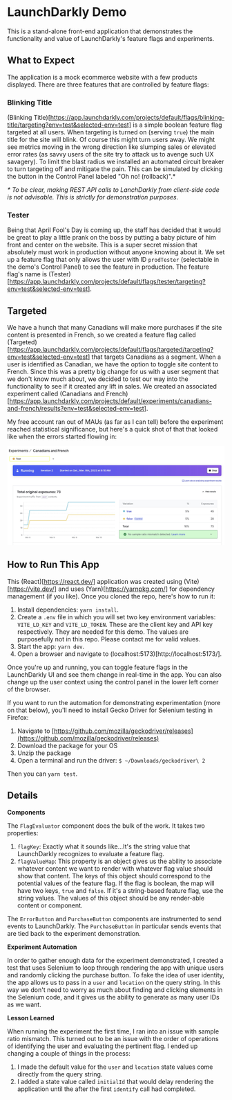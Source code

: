 # LaunchDarkly Demo

This is a stand-alone front-end application that demonstrates the functionality and value of LaunchDarkly's feature flags and experiments.

## What to Expect

The application is a mock ecommerce website with a few products displayed. There are three features that are controlled by feature flags:

### Blinking Title

(Blinking Title)[https://app.launchdarkly.com/projects/default/flags/blinking-title/targeting?env=test&selected-env=test] is a simple boolean feature flag targeted at all users. When targeting is turned on (serving `true`) the main title for the site will blink. Of course this might turn users away. We might see metrics moving in the wrong direction like slumping sales or elevated error rates (as savvy users of the site try to attack us to avenge such UX savagery). To limit the blast radius we installed an automated circuit breaker to turn targeting off and mitigate the pain. This can be simulated by clicking the button in the Control Panel labeled "Oh no! (rollback)".*

_* To be clear, making REST API calls to LanchDarkly from client-side code is not advisable. This is strictly for demonstration purposes._

### Tester

Being that April Fool's Day is coming up, the staff has decided that it would be great to play a little prank on the boss by putting a baby picture of him front and center on the website. This is a super secret mission that absolutely must work in production without anyone knowing about it. We set up a feature flag that only allows the user with ID `prodTester` (selectable in the demo's Control Panel) to see the feature in production. The feature flag's name is (Tester)[https://app.launchdarkly.com/projects/default/flags/tester/targeting?env=test&selected-env=test].

## Targeted

We have a hunch that many Canadians will make more purchases if the site content is presented in French, so we created a feature flag called (Targeted)[https://app.launchdarkly.com/projects/default/flags/targeted/targeting?env=test&selected-env=test] that targets Canadians as a segment. When a user is identified as Canadian, we have the option to toggle site content to French. Since this was a pretty big change for us with a user segment that we don't know much about, we decided to test our way into the functionality to see if it created any lift in sales. We created an associated experiment called (Canadians and French)[https://app.launchdarkly.com/projects/default/experiments/canadians-and-french/results?env=test&selected-env=test]. 

My free account ran out of MAUs (as far as I can tell) before the experiment reached statistical significance, but here's a quick shot of that that looked like when the errors started flowing in:

![experiment results](experiment.jpg)

## How to Run This App

This (React)[https://react.dev/] application was created using (Vite)[https://vite.dev/] and uses (Yarn)[https://yarnpkg.com/] for dependency management (if you like). Once you cloned the repo, here's how to run it:

1. Install dependencies: `yarn install`.
2. Create a `.env` file in which you will set two key environment variables: `VITE_LD_KEY` and `VITE_LD_TOKEN`. These are the client key and API key respectively. They are needed for this demo. The values are purposefully not in this repo. Please contact me for valid values.
3. Start the app: `yarn dev`.
4. Open a browser and navigate to (localhost:5173)[http://localhost:5173/].

Once you're up and running, you can toggle feature flags in the LaunchDarkly UI and see them change in real-time in the app. You can also change up the user context using the control panel in the lower left corner of the browser. 

If you want to run the automation for demonstrating experimentation (more on that below), you'll need to install Gecko Driver for Selenium testing in Firefox:

1. Navigate to [https://github.com/mozilla/geckodriver/releases](https://github.com/mozilla/geckodriver/releases)
2. Download the package for your OS
3. Unzip the package
4. Open a terminal and run the driver: `$ ~/Downloads/geckodriver\ 2`

Then you can `yarn test`.

## Details

**Components**

The `FlagEvaluator` component does the bulk of the work. It takes two properties:

1. `flagKey`: Exactly what it sounds like...It's the string value that LaunchDarkly recognizes to evaluate a feature flag.
2. `flagValueMap`: This property is an object gives us the ability to associate whatever content we want to render with whatever flag value should show that content. The keys of this object should correspond to the potential values of the feature flag. If the flag is boolean, the map will have two keys, `true` and `false`. If it's a string-based feature flag, use the string values. The values of this object should be any render-able content or component.

The `ErrorButton` and `PurchaseButton` components are instrumented to send events to LaunchDarkly. The `PurchaseButton` in particular sends events that are tied back to the experiment demonstration.

**Experiment Automation**

In order to gather enough data for the experiment demonstrated, I created a test that uses Selenium to loop through rendering the app with unique users and randomly clicking the purchase button. To fake the idea of user identity, the app allows us to pass in a `user` and `location` on the query string. In this way we don't need to worry as much about finding and clicking elements in the Selenium code, and it gives us the ability to generate as many user IDs as we want.

**Lesson Learned**

When running the experiment the first time, I ran into an issue with sample ratio mismatch. This turned out to be an issue with the order of operations of identifying the user and evaluating the pertinent flag. I ended up changing a couple of things in the process:

1. I made the default value for the `user` and `location` state values come directly from the query string.
2. I added a state value called `initialId` that would delay rendering the application until the after the first `identify` call had completed.
